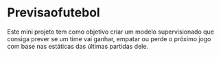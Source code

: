 # Previsaofutebol
 Este mini projeto tem como objetivo criar um modelo supervisionado que consiga prever se um time vai ganhar, empatar ou perde o próximo jogo com base nas estáticas das últimas partidas dele.                                          
